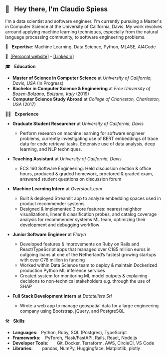 ## 👋  &nbsp; Hey there, I'm Claudio Spiess

I'm a data scientist and software engineer. I'm currently pursuing a Master's in Computer Science at the University of California, Davis. My work revolves arround applying machine learning techniques, especially from the natural language processing community, to software engineering problems.

:brain: &nbsp; **Expertise**: Machine Learning, Data Science, Python, ML4SE, AI4Code

:link:&nbsp;
[[Personal website]](https://claudio.ai) - 
[[LinkedIn]](https://linkedin.com/in/claudio-spiess)

:mortar_board: &nbsp; **Education**
* **Master of Science in Computer Science** at *University of California, Davis, USA* (In Progress)
* **Bachelor in Computer Science & Engineering** at *Free University of Bozen-Bolzano, Bolzano, Italy* (2019)
* **Computer Science Study Abroad** at *College of Charleston, Charleston, USA* (2017)

:man_technologist: &nbsp; **Experience**
* **Graduate Student Researcher** at *University of California, Davis*
  * Perform research on machine learning for software engineer problems, currently investigating use of
BERT embeddings of trace data for code retrieval tasks. Extensive use of data analysis, deep learning, and NLP
techniques.

* **Teaching Assistant** at *University of California, Davis*
  * ECS 160 Software Engineering: Held discussion section & office hours, produced & graded homework,
proctored & graded exam, answered student questions on discussion forum

* **Machine Learning Intern** at *Overstock.com*
  * Built & deployed Streamlit app to analyze embedding spaces used in product recommender systems
  * Designed & implemented 3 core features: nearest neighbor visualizations, linear & classification probes, and catalog
coverage analysis for recommender systems ML team, optimizing their development and debugging workflow

* **Junior Software Engineer** at *Floryn*
  * Developed features & improvements on Ruby on Rails and React/TypeScript apps that managed over C185 million euros in outgoing loans at one of the Netherland’s fastest growing startups with over C78 million in funding
  * Worked within Data Science team to deploy & maintain Dockerized production Python ML inference services
  * Created system for monitoring ML model outputs & explaining decisions to non-technical stakeholders e.g. through
the use of SHAP

* **Full Stack Development Intern** at *Datatellers Srl*
  * Wrote a web app to manage geospatial data for a large engineering company using Bootstrap, jQuery, and PostgreSQL

:hammer_and_wrench: &nbsp; **Skills**
- **Languages**: &nbsp;                          Python, Ruby, SQL (Postgres), TypeScript
- **Frameworks**: &nbsp;&nbsp;                   PyTorch, Flask/FastAPI, Rails, React, Node.js
- **Developer Tools**:  &nbsp;&nbsp;&nbsp;&nbsp;&nbsp;  Git, Docker, Terraform, AWS, CircleCI, VS Code
- **Libraries**:  &nbsp;&nbsp;&nbsp;&nbsp;          pandas, NumPy, Huggingface, Matplotlib, plotly
